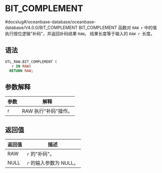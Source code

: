BIT_COMPLEMENT 
===================================
#docslug#/oceanbase-database/oceanbase-database/V4.0.0/BIT_COMPLEMENT
BIT_COMPLEMENT 函数对 `RAW r` 中的值执行按位逻辑"补码"，并返回补码结果 `RAW`。 结果长度等于输入的 `RAW r `长度。

语法 
-----------------------

```sql
UTL_RAW.BIT_COMPLEMENT (
   r IN RAW) 
  RETURN RAW;
```



参数解释 
-------------



| **参数** |    **解释**     |
|--------|---------------|
| r      | RAW 执行"补码"操作。 |



返回值 
------------



| **返回值** |      **描述**      |
|---------|------------------|
| RAW     | `r` 的"补码"。       |
| NULL    | `r` 的输入参数为 NULL。 |



